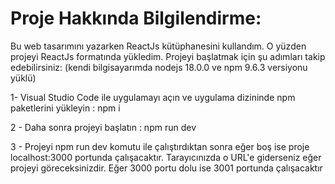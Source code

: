 # Proje Hakkında Bilgilendirme:

Bu web tasarımını yazarken ReactJs kütüphanesini kullandım. O yüzden projeyi ReactJs formatında yükledim. Projeyi başlatmak için şu adımları takip edebilirsiniz: (kendi bilgisayarımda nodejs 18.0.0 ve npm 9.6.3 versiyonu yüklü)

1- Visual Studio Code ile uygulamayı açın ve uygulama dizininde npm paketlerini yükleyin : npm i 

2 - Daha sonra projeyi başlatın : npm run dev

3 - Projeyi npm run dev komutu ile çalıştırdıktan sonra eğer boş ise proje localhost:3000 portunda çalışacaktır. Tarayıcınızda o URL'e giderseniz eğer projeyi göreceksinizdir. Eğer 3000 portu dolu ise 3001 portunda çalışacaktır


